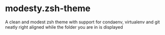 # modesty.zsh-theme
A clean and modest zsh theme with support for condaenv, virtualenv and git neatly right aligned while the folder you are in is displayed 
